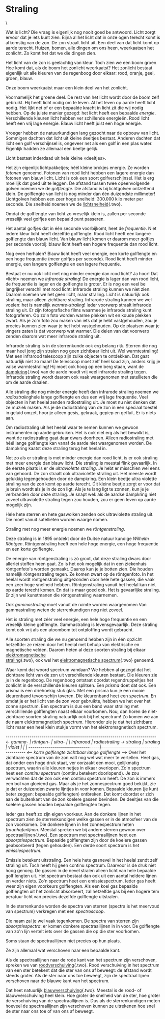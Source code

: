 # Straling

\

Wat is licht? Die vraag is eigenlijk nog nooit goed be antwoord. Licht
zorgt ervoor dat je iets kunt zien. Bijna al het licht dat in onze ogen
terecht komt is afkomstig van de zon. De zon straalt licht uit. Een deel
van dat licht komt op aarde terecht. Huizen, bomen, alle dingen om ons
heen, weerkaatsen het zonlicht. Zo komt het dat we die dingen zien.

Het licht van de zon is geelachtig van kleur. Toch zien we een boom
groen. Hoe komt dat, als de boom het zonlicht weerkaatst? Het zonlicht
bestaat eigenlijk uit alle kleuren van de regenboog door elkaar: rood,
oranje, geel, groen, blauw.

Onze boom weerkaatst maar een klein deel van het zonlicht.

Voornamelijk het groene deel. De rest van het licht wordt door de boom
zelf gebruikt. Hij heeft licht nodig om te leven. Al het leven op aarde
heeft licht nodig. Het lijkt net of er een bepaalde kracht in licht zit
die wij nodig hebben. Op de juiste manier gezegd: het licht heeft een
bepaalde *energie*. Verschillende kleuren licht hebben ver schillende
energieën. Rood licht heeft een vrij lage energie. Blauw licht heeft
juist een hoge energie.

Vroeger hebben de natuurkundigen lang gezocht naar de opbouw van licht.
Sommigen dachten dat licht uit kleine deeltjes bestaat. Anderen dachten
dat licht een golf verschijnsel is, ongeveer net als een golf in een
plas water. Eigenlijk hadden ze allemaal een beetje gelijk.

Licht bestaat inderdaad uit hele kleine «deeltjes».

Het zijn eigenlijk lichtpakketjes; héél kleine brokjes energie. Ze
worden *fotonen* genoemd. Fotonen van rood licht hebben een lagere
energie dan fotonen van blauw licht. Licht is ook een soort
golfverschijnsel. Het is erg moeilijk dat goed uit te leggen. De afstand
tussen twee opeenvolgende golven noemen we de *golflengte*. Die afstand
is bij lichtgolven ontzettend klein. De golflengte van licht is nog
minder dan één duizendste millimeter! Lichtgolven hebben een zeer hoge
snelheid: 300.000 kilo meter per seconde. Die snelheid noemen we de
[lichtsnelheid](lichtsnelheid.html){.two}.

Omdat de golflengte van licht zo vreselijk klein is, zullen per seconde
vreselijk veel golfjes een bepaald punt passeren.

Het aantal golfjes dat in één seconde voorbijkomt, heet de *frequentie*.
Niet iedere kleur licht heeft dezelfde golflengte. Rood licht heeft een
langere golflengte dan blauw licht. Van blauw licht komen er daarom meer
golfjes per seconde voorbij: blauw licht heeft een hogere frequentie dan
rood licht.

Nog even herhalen? Blauw licht heeft veel energie, een korte golflengte
en een hoge frequentie (meer golfjes per seconde). Rood licht heeft
minder energie, een langere golflengte en een lagere frequentie.

Bestaat er nu ook licht met nóg minder energie dan rood licht? Ja hoor!
Dat «licht» noemen we *infrarode straling*! De energie is lager dan van
rood licht, de frequentie is lager en de golflengte is groter. Er is nog
een veel be langrijker verschil met rood licht: infrarode straling
kunnen we niet zien. Daarom noemen we het geen licht, maar straling.
Licht is natuurlijk ook straling, maar alleen zichtbare straling.
Infrarode straling kunnen we wel voelen: het is namelijk
*warmte-straling*! Ieder voorwerp straalt infrarode straling uit. Er
zijn fotografische films waarmee je infrarode straling kunt
fotograferen. Op zo\'n foto worden warme plekken wit en koude plekken
zwart. Als je zo\'n foto zou maken van iets dat je hebt vastgehouden,
zou je precies kunnen zien waar je het hebt vastgehouden. Op de plaatsen
waar je vingers zaten is dat voorwerp wat warmer. Die delen van dat
voorwerp zenden daarom wat meer infrarode straling uit.

Infrarode straling is in de sterrenkunde ook erg belang rijk. Sterren
die nog maar heel jong zijn stralen nog geen zichtbaar licht uit. Wel
warmtestraling! Met een infrarood telescoop zijn zulke objecten te
ontdekken. Dat gaat natuurlijk niet zo maar! De telescoop moet zelf heel
koud zijn, anders krijg je valse warmtestraling! Hij moet ook hoog op
een berg staan, want de [dampkring](atmosfeer.html){.two} van de aarde
houdt vrij veel infrarode straling tegen. Infrarode straling wordt
daarom ook vaak waargenomen met satellieten die om de aarde draaien.

Alle straling die nog minder energie heeft dan infrarode straling noemen
we *radiostraling*hele lange golflengte en dus een vrij lage frequentie.
Veel objecten in het heelal zenden radiostraling uit. Je moet nu niet
denken dat ze muziek maken. Als je de radiostraling van de zon in een
speciaal toestel in geluid omzet, hoor je alleen gesis, gekraak, gepiep
en gefluit. Er is niets aan.

Om radiostraling uit het heelal waar te nemen kunnen we gewoon
instrumenten op aarde gebruiken. Het is ook niet erg als het bewolkt is,
want de radiostraling gaat daar dwars doorheen. Alleen radiostraling met
héél lange golflengte kan vanaf de aarde niet waargenomen worden. De
dampkring kaatst deze straling terug het heelal in.

Net zo als er straling is met minder energie dan rood licht, is er ook
straling met meer energie dan blauw licht. Die straling is meestal flink
gevaarlijk. In de eerste plaats is er de *ultraviolette straling*. Je
hebt er misschien wel eens van gehoord. De zon straalt ook ultraviolette
straling uit. Het meeste wordt gelukkig tegengehouden door de dampkring.
Een klein beetje ultra violette straling van de zon komt op aarde
terecht. Dit kleine beetje zorgt er voor dat je bruin wordt als je in de
zon ligt. Als je te lang ligt te zonnen, kun je je verbranden door deze
straling. Je snapt wel: als de aardse dampkring niet zoveel
ultraviolette straling tegen zou houden, zou er geen leven op aarde
mogelijk zijn.

Hele hete sterren en hete gaswolken zenden ook ultraviolette straling
uit. Die moet vanuit satellieten worden waarge nomen.

Straling met nog meer energie noemen we *röntgenstraling*.

Deze straling is in 1895 ontdekt door de Duitse natuur kundige *Wilhelm
Röntgen*. Röntgenstraling heeft een hele hoge energie, een hoge
frequentie en een korte golflengte.

De energie van röntgenstraling is zó groot, dat deze straling dwars door
allerlei stoffen heen gaat. Zo is het ook mogelijk dat in een ziekenhuis
röntgenfoto\'s worden gemaakt. Daarop kun je je botten zien. Die houden
namelijk röntgenstraling tegen. Ze komen zwart op de röntgenfoto. In het
heelal wordt röntgenstraling uitgezonden door hele hete gassen, die vaak
een zeer hoge snelheid hebben. Röntgenstraling vanuit het heelal kan
niet op aarde terecht komen. En dat is maar goed ook. Het is gevaarlijke
straling. Er zijn wel kunstmanen die röntgenstraling waarnemen.

Ook *gammastraling* moet vanuit de ruimte worden waargenomen Van
gammastraling weten de sterrenkundigen nog niet zoveel.

Het is straling met zéér veel energie, een hele hoge frequentie en een
vreselijk kleine golflengte. Gammastraling is levensgevaarlijk. Deze
straling komt ook vrij als een atoombom tot ontploffing wordt gebracht.

Alle soorten straling die we nu genoemd hebben zijn in één opzicht
hetzelfde: ze reizen door het heelal met behulp van elektrische en
magnetische velden. Daarom heten al deze soorten straling bij elkaar
[elektromagnetische\
straling](elektrom.html){.two}, ook wel het [elektromagnetische
spectrum](elektrom.html){.two} genoemd.

Waar komt dat woord spectrum vandaan? We hebben al gezegd dat het
zichtbare licht van de zon uit verschillende kleuren bestaat. Die
kleuren zie je in de regenboog. De regenboog ontstaat doordat
regendruppeltjes het zonlicht in de verschillende kleuren splitsen. Een
*prisma* doet dat ook. Een prisma is een driehoekig stuk glas. Met een
prisma kun je een mooie kleurenband tevoorschijn toveren. Die
kleurenband heet een *spectrum*. En omdat je er het licht van de zon
voor gebruikte, hebben we het over het zonne spectrum. Een spectrum is
dus een band waar straling met verschillende golflengten naast elkaar
voorkomen. Nou, dan horen de niet-zichtbare soorten straling natuurlijk
ook bij het spectrum! Zo komen we aan de naam elektromagnetisch
spectrum. Hieronder zie je dat het zichtbare licht maar een heel klein
stukje vormt van het elektromagnetisch spectrum.

*\-\-\-\-\-\-\-\-\-\-\-\-\-\-\-\-\-\-\-\-\-\-\-\-\-\-\-\-\-\-\-\-\-\-\-\-\-\-\-\-\-\-\-\-\-\-\-\-\-\-\-\-\-\-\-\-\-\-\-\-\-\-\-\-\-\-\-\-\-\-\-\-\-\-\--
\<- gamma- \| röntgen- \| ultra- \| \| infrarood \| radiostraling -\>
straling \| straling \| violet \| \| \|
\-\-\-\-\-\-\-\-\-\-\-\-\-\-\-\-\-\-\-\-\-\-\-\-\-\-\-\-\-\-\-\-\-\-\--\|\-\-\-\-\-\-\-\-\-\-\-\-\-\-\-\-\-\-\-\-\-\-\-\-\-\-\-\-\-\-\-\-\-\-\-\-\-\--
\<\-- korte golflengte zichtbaar lange golflengte \--\>* Over het
zichtbare spectrum van de zon valt nog wel wat meer te vertellen. Heet
gas, dat onder een hoge druk staat, ver oorzaakt een mooi, gelijkmatig
spectrum, waarin alle kleuren netjes in elkaar overlopen. Zo\'n spectrum
heet een *continu spectrum* (continu betekent doorlopend). Je zou
verwachten dat de zon ook een continu spectrum heeft. De zon is immers
een bol van gloeiend gas. Maar als je het zonnespectrum goed bekijkt,
zie je dat er duizenden zwarte lijntjes in voor komen. Bepaalde kleuren
(je kunt beter zeggen: bepaalde golflengten) ontbreken. Dat komt doordat
er zich aan de buitenkant van de zon koelere gassen bevinden. De
deeltjes van die koelere gassen houden bepaalde golflengten tegen.

Ieder gas heeft zo zijn eigen voorkeur. Aan de donkere lijnen in het
spectrum zien de sterrenkundigen welke gassen er in de atmosfeer van de
zon voorkomen. Die donkere lijnen in het zonnespectrum heten
*fraunhoferlijnen*. Meestal spreken we bij andere sterren gewoon over
[spectraallijnen](spectraa.html){.two}. Een spectrum met spectraallijnen
heet een *absorptiespectrum*. Bepaalde golflengten zijn door de koelere
gassen geabsorbeerd (tegen gehouden). Een derde soort spectrum is het
*emissiespectrum*.

Emissie betekent uitstraling. Een hele hete gasnevel in het heelal zendt
zelf straling uit. Toch heeft hij geen continu spectrum. Daarvoor is de
druk niet hoog genoeg. De gassen in de nevel stralen alleen licht van
hele bepaalde golf lengten uit. Het spectrum bestaat dan ook uit een
aantal heldere lijnen en verder niets. Zo\'n spectrum heet een
emissiespectrum. Ieder gas heeft weer zijn eigen voorkeurs golflengten.
Als een koel gas bepaalde golflengten uit het zonlicht absorbeert, zal
hetzelfde gas bij een hogere tem peratuur licht van precies dezelfde
golflengte uitstralen.

In de sterrenkunde worden de spectra van sterren (spectra is het
meervoud van spectrum) verkregen met een *spectroscoop*.

Die naam zal je wel vaak tegenkomen. De spectra van sterren zijn
*absorptiespectra*: er komen donkere spectraallijnen in in voor. De
golflengte van zo\'n lijn vertelt iets over de gassen die op die ster
voorkomen.

Soms staan de spectraallijnen niet precies op hun plaats.

Ze zijn allemaal wat verschoven naar een bepaalde kant.

Als de spectraallijnen naar de rode kant van het spectrum zijn
verschoven, spreken we van [roodverschuiving](doppler.html){.two}. Rood
verschuiving in het spectrum van een ster betekent dat die ster van ons
af beweegt: de afstand wordt steeds groter. Als de ster naar ons toe
beweegt, zijn de spectraal lijnen verschoven naar de blauwe kant van het
spectrum.

Dat heet natuurlijk [blauwverschuiving](doppler.html){.two}. Meestal is
de rood- of blauwverschuiving heel klein. Hoe groter de snelheid van de
ster, hoe groter de verschuiving van de spectraallijnen is. Dus als de
sterrenkundigen meten hoeveel de spectraallijnen zijn verschoven kunnen
ze uitrekenen hoe snel de ster naar ons toe of van ons af beweegt.
